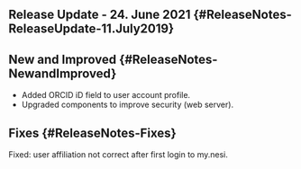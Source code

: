 ## Release Update - 24. June 2021 {#ReleaseNotes-ReleaseUpdate-11.July2019}

## New and Improved {#ReleaseNotes-NewandImproved}

-   Added ORCID iD field to user account profile.
-   Upgraded components to improve security (web server).

## Fixes {#ReleaseNotes-Fixes}

Fixed: user affiliation not correct after first login to my.nesi.

 
